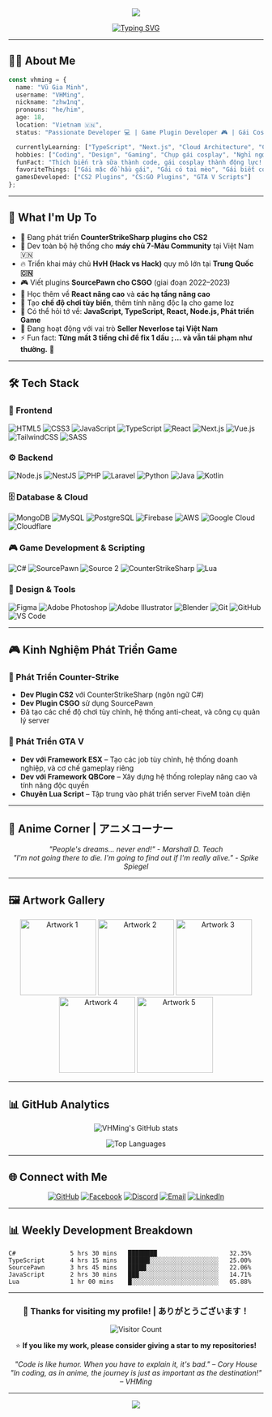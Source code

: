 <div align="center">
  <img src="https://capsule-render.vercel.app/api?type=venom&height=150&color=gradient&text=你好%20Tớ%20là%20VHMing!&reversal=false&textBg=false&fontAlignY=49&animation=fadeIn&section=header&fontSize=30&fontColor=FFFFFF"/>
</div>

<div align="center">
  
[![Typing SVG](https://readme-typing-svg.herokuapp.com?font=Patrick+Hand&duration=2000&pause=1500&color=FFC0CB&center=true&vCenter=true&random=true&width=435&lines=Code+kh%C3%B4ng+%C4%91%C6%B0%E1%BB%A3c+th%C3%AC+%C4%91%C3%B3+l%C3%A0+t%C3%ADnh+n%C4%83ng.;Code+%C4%91%C3%A3+ch%E1%BA%A1y+th%C3%AC+%C4%91%E1%BB%ABng+t%E1%BA%AFt+m%C3%A1y;L%E1%BB%97i+%E1%BB%9F+%C4%91%C3%A2u+Comment+%E1%BB%9F+%C4%91%E1%BA%A5y.;H%C3%A3y+commit+.env+l%C3%AAn+github+%3C3;T%C3%ADnh+n%C4%83ng+m%E1%BB%9Bi+th%C3%AC+3110311099+TECHCOMBANK;H%C3%A3y+%E1%BA%A9n+Output+Logs+khi+compile+%C4%91%E1%BB%83+tr%C3%A1nh+%C4%91au+m%E1%BA%AFt)](https://git.io/typing-svg)

</div>

---

## 🧑‍💻 About Me

```typescript
const vhming = {
  name: "Vũ Gia Minh",
  username: "VHMing",
  nickname: "zhw1nq",
  pronouns: "he/him",
  age: 18,
  location: "Vietnam 🇻🇳",
  status: "Passionate Developer 💻 | Game Plugin Developer 🎮 | Gái Cosplay Enthusiast 💋",

  currentlyLearning: ["TypeScript", "Next.js", "Cloud Architecture", "CounterStrikeSharp"],
  hobbies: ["Coding", "Design", "Gaming", "Chụp gái cosplay", "Nghỉ ngơi sau những cú debug toang"],
  funFact: "Thích biến trà sữa thành code, gái cosplay thành động lực! ☕💻🔥",
  favoriteThings: ["Gái mặc đồ hầu gái", "Gái có tai mèo", "Gái biết code càng tốt 😉"],
  gamesDeveloped: ["CS2 Plugins", "CS:GO Plugins", "GTA V Scripts"]
};
```

---

## 🚀 What I'm Up To

- 🔭 Đang phát triển **CounterStrikeSharp plugins cho CS2**
- 🧠 Dev toàn bộ hệ thống cho **máy chủ 7-Màu Community** tại Việt Nam 🇻🇳
- 🔥 Triển khai máy chủ **HvH (Hack vs Hack)** quy mô lớn tại **Trung Quốc 🇨🇳**
- 🎮 Viết plugins **SourcePawn cho CSGO** (giai đoạn 2022–2023)
- 🌱 Học thêm về **React nâng cao** và **các hạ tầng nâng cao**
- 🎯 Tạo **chế độ chơi tùy biến**, thêm tính năng độc lạ cho game loz
- 💬 Có thể hỏi tớ về: **JavaScript, TypeScript, React, Node.js, Phát triển Game**
- 💸 Đang hoạt động với vai trò **Seller Neverlose tại Việt Nam**
- ⚡ Fun fact: **Từng mất 3 tiếng chỉ để fix 1 dấu `;`... và vẫn tái phạm như thường.** 🥲

---

## 🛠️ Tech Stack

### 🎨 Frontend
![HTML5](https://img.shields.io/badge/HTML5-E34F26?style=for-the-badge&logo=html5&logoColor=white)
![CSS3](https://img.shields.io/badge/CSS3-1572B6?style=for-the-badge&logo=css3&logoColor=white)
![JavaScript](https://img.shields.io/badge/JavaScript-F7DF1E?style=for-the-badge&logo=javascript&logoColor=black)
![TypeScript](https://img.shields.io/badge/TypeScript-007ACC?style=for-the-badge&logo=typescript&logoColor=white)
![React](https://img.shields.io/badge/React-20232A?style=for-the-badge&logo=react&logoColor=61DAFB)
![Next.js](https://img.shields.io/badge/Next.js-000000?style=for-the-badge&logo=next.js&logoColor=white)
![Vue.js](https://img.shields.io/badge/Vue.js-35495E?style=for-the-badge&logo=vue.js&logoColor=4FC08D)
![TailwindCSS](https://img.shields.io/badge/Tailwind_CSS-38B2AC?style=for-the-badge&logo=tailwind-css&logoColor=white)
![SASS](https://img.shields.io/badge/SASS-hotpink.svg?style=for-the-badge&logo=SASS&logoColor=white)

### ⚙️ Backend
![Node.js](https://img.shields.io/badge/Node.js-43853D?style=for-the-badge&logo=node.js&logoColor=white)
![NestJS](https://img.shields.io/badge/nestjs-%23E0234E.svg?style=for-the-badge&logo=nestjs&logoColor=white)
![PHP](https://img.shields.io/badge/PHP-777BB4?style=for-the-badge&logo=php&logoColor=white)
![Laravel](https://img.shields.io/badge/Laravel-FF2D20?style=for-the-badge&logo=laravel&logoColor=white)
![Python](https://img.shields.io/badge/Python-3776AB?style=for-the-badge&logo=python&logoColor=white)
![Java](https://img.shields.io/badge/Java-ED8B00?style=for-the-badge&logo=openjdk&logoColor=white)
![Kotlin](https://img.shields.io/badge/Kotlin-0095D5?style=for-the-badge&logo=kotlin&logoColor=white)

### 🗄️ Database & Cloud
![MongoDB](https://img.shields.io/badge/MongoDB-4EA94B?style=for-the-badge&logo=mongodb&logoColor=white)
![MySQL](https://img.shields.io/badge/MySQL-00000F?style=for-the-badge&logo=mysql&logoColor=white)
![PostgreSQL](https://img.shields.io/badge/PostgreSQL-316192?style=for-the-badge&logo=postgresql&logoColor=white)
![Firebase](https://img.shields.io/badge/Firebase-039BE5?style=for-the-badge&logo=Firebase&logoColor=white)
![AWS](https://img.shields.io/badge/Amazon_AWS-232F3E?style=for-the-badge&logo=amazon-aws&logoColor=white)
![Google Cloud](https://img.shields.io/badge/Google_Cloud-4285F4?style=for-the-badge&logo=google-cloud&logoColor=white)
![Cloudflare](https://img.shields.io/badge/Cloudflare-F38020?style=for-the-badge&logo=Cloudflare&logoColor=white)

### 🎮 Game Development & Scripting
![C#](https://img.shields.io/badge/C%23-239120?style=for-the-badge&logo=c-sharp&logoColor=white)
![SourcePawn](https://img.shields.io/badge/SourcePawn-FF6600?style=for-the-badge&logo=sourcemod&logoColor=white)
![Source 2](https://img.shields.io/badge/Source%202-000000?style=for-the-badge&logo=valve&logoColor=white)
![CounterStrikeSharp](https://img.shields.io/badge/CounterStrikeSharp-FF6B35?style=for-the-badge&logo=counter-strike&logoColor=white)
![Lua](https://img.shields.io/badge/Lua-2C2D72?style=for-the-badge&logo=lua&logoColor=white)

### 🎨 Design & Tools
![Figma](https://img.shields.io/badge/Figma-F24E1E?style=for-the-badge&logo=figma&logoColor=white)
![Adobe Photoshop](https://img.shields.io/badge/Adobe%20Photoshop-31A8FF?style=for-the-badge&logo=adobe%20photoshop&logoColor=white)
![Adobe Illustrator](https://img.shields.io/badge/Adobe%20Illustrator-FF9A00?style=for-the-badge&logo=adobe%20illustrator&logoColor=white)
![Blender](https://img.shields.io/badge/blender-%23F5792A.svg?style=for-the-badge&logo=blender&logoColor=white)
![Git](https://img.shields.io/badge/Git-F05032?style=for-the-badge&logo=git&logoColor=white)
![GitHub](https://img.shields.io/badge/GitHub-100000?style=for-the-badge&logo=github&logoColor=white)
![VS Code](https://img.shields.io/badge/Visual_Studio_Code-0078D4?style=for-the-badge&logo=visual%20studio%20code&logoColor=white)

---

## 🎮 Kinh Nghiệm Phát Triển Game

### 🔫 Phát Triển Counter-Strike
- **Dev Plugin CS2** với CounterStrikeSharp (ngôn ngữ C#)
- **Dev Plugin CSGO** sử dụng SourcePawn
- Đã tạo các chế độ chơi tùy chỉnh, hệ thống anti-cheat, và công cụ quản lý server

### 🚗 Phát Triển GTA V
- **Dev với Framework ESX** – Tạo các job tùy chỉnh, hệ thống doanh nghiệp, và cơ chế gameplay riêng
- **Dev với Framework QBCore** – Xây dựng hệ thống roleplay nâng cao và tính năng độc quyền
- **Chuyên Lua Script** – Tập trung vào phát triển server FiveM toàn diện

---

## 🌸 Anime Corner | アニメコーナー

<div align="center">
  
*"People's dreams... never end!" - Marshall D. Teach*  
*"I'm not going there to die. I'm going to find out if I'm really alive." - Spike Spiegel*

</div>

---

## 🖼️ Artwork Gallery

<div align="center">
  
<img src="https://images.steamusercontent.com/ugc/2431467623665070985/CD26C6A9BD1DEBBC0DDFC0F39061C906189B2E61/" width="150" alt="Artwork 1"/>
<img src="https://images.steamusercontent.com/ugc/2431467623665072532/CC2A34F48D243B91B43A2F3FB2B529BAA3BFE722/" width="150" alt="Artwork 2"/>
<img src="https://images.steamusercontent.com/ugc/2431467623665074374/60AA1235D1D73B4AB697325353EA1139A2A9A089/" width="150" alt="Artwork 3"/>
<img src="https://images.steamusercontent.com/ugc/2431467623665075746/91321B6B5BD8C3BD2484E8E800227E252460F9DB/" width="150" alt="Artwork 4"/>
<img src="https://images.steamusercontent.com/ugc/2431467623665076840/8D6F1BB9975676E1DD0B28CC13674F7D012009E6/" width="150" alt="Artwork 5"/>

</div>

---

## 📊 GitHub Analytics

<div align="center">
  
![VHMing's GitHub stats](https://github-readme-stats.vercel.app/api?username=zhw1nq&show_icons=true&theme=radical&hide_border=true&bg_color=0D1117&icon_color=00D4AA&title_color=00D4AA&text_color=FFFFFF)

![Top Languages](https://github-readme-stats.vercel.app/api/top-langs/?username=zhw1nq&layout=compact&theme=radical&hide_border=true&bg_color=0D1117&title_color=00D4AA&text_color=FFFFFF)

</div>

---

## 🌐 Connect with Me

<div align="center">
  
[![GitHub](https://img.shields.io/badge/GitHub-100000?style=for-the-badge&logo=github&logoColor=white)](https://github.com/zhw1nq)
[![Facebook](https://img.shields.io/badge/Facebook-1877F2?style=for-the-badge&logo=facebook&logoColor=white)](https://facebook.com/vhming)
[![Discord](https://img.shields.io/badge/Discord-7289DA?style=for-the-badge&logo=discord&logoColor=white)](https://discord.gg/pzyc)
[![Email](https://img.shields.io/badge/Email-D14836?style=for-the-badge&logo=gmail&logoColor=white)](mailto:vhming@example.com)
[![LinkedIn](https://img.shields.io/badge/LinkedIn-0077B5?style=for-the-badge&logo=linkedin&logoColor=white)](https://linkedin.com/in/vhming)

</div>

---

## 📊 Weekly Development Breakdown

<!--START_SECTION:waka-->
```text
C#               5 hrs 30 mins   ████████                    32.35%
TypeScript       4 hrs 15 mins   ██████░░░░░░░░░░░░░░░░░░░   25.00%
SourcePawn       3 hrs 45 mins   █████░░░░░░░░░░░░░░░░░░░░   22.06%
JavaScript       2 hrs 30 mins   ███░░░░░░░░░░░░░░░░░░░░░░   14.71%
Lua              1 hr 00 mins    █░░░░░░░░░░░░░░░░░░░░░░░░   05.88%
```
<!--END_SECTION:waka-->

---

<div align="center">
  
### 💖 Thanks for visiting my profile! | ありがとうございます！

![Visitor Count](https://komarev.com/ghpvc/?username=zhw1nq&color=00D4AA&style=for-the-badge&label=VISITORS)

⭐️ **If you like my work, please consider giving a star to my repositories!**

*"Code is like humor. When you have to explain it, it's bad." – Cory House*  
*"In coding, as in anime, the journey is just as important as the destination!" – VHMing*

</div>

---

<div align="center">
  <img src="https://capsule-render.vercel.app/api?type=waving&color=gradient&customColorList=6,11,20&height=100&section=footer&text=Happy%20Coding!%20🌸&fontAlignY=65&fontSize=24&fontColor=FFFFFF&animation=twinkling"/>
</div>
